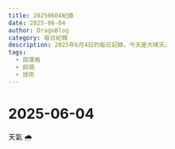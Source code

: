 ```yaml
---
title: 20250604紀錄
date: 2025-06-04
author: DragoBlog
category: 每日紀錄
description: 2025年6月4日的每日記錄，今天是大晴天。
tags:
  - 部落格
  - 前端
  - 技術
---
```


# 2025-06-04

<PostMeta />

天氣 🌧️